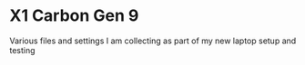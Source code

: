 # X1 Carbon Gen 9
Various files and settings I am collecting as part of my new laptop setup and testing
